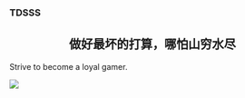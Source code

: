 ### TDSSS

<h2 align="center">做好最坏的打算，哪怕山穷水尽</h2>

<p>Strive to become a loyal gamer.</p>
<a href="https://github.com/TDSSSzero">
<image src="https://github-readme-stats.vercel.app/api?username=TDSSSzero&theme=dracula"/>
</a>


<!--
[![Anurag's GitHub stats](https://github-readme-stats.vercel.app/api?username=TDSSSzero&theme=dracula)](https://github.com/anuraghazra/github-readme-stats)

[![Top Langs](https://github-readme-stats.vercel.app/api/top-langs/?username=TDSSSzero)](https://github.com/anuraghazra/github-readme-stats)
-->

<!--
**TDSSSzero/TDSSSzero** is a ✨ _special_ ✨ repository because its `README.md` (this file) appears on your GitHub profile.

Here are some ideas to get you started:

- 🔭 I’m currently working on ...
- 🌱 I’m currently learning ...
- 👯 I’m looking to collaborate on ...
- 🤔 I’m looking for help with ...
- 💬 Ask me about ...
- 📫 How to reach me: ...
- 😄 Pronouns: ...
- ⚡ Fun fact: ...
-->
